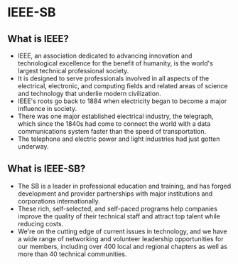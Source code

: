 # IEEE-SB

## What is IEEE?

* IEEE, an association dedicated to advancing innovation and technological excellence for the benefit of humanity, is the world's largest technical professional society. 
* It is designed to serve professionals involved in all aspects of the electrical, electronic, and computing fields and related areas of science and technology that underlie modern civilization. 
* IEEE's roots go back to 1884 when electricity began to become a major influence in society.
* There was one major established electrical industry, the telegraph, which since the 1840s had come to connect the world with a data communications system faster than the speed of transportation.
* The telephone and electric power and light industries had just gotten underway.

## What is IEEE-SB?

+ The SB is a leader in professional education and training, and has forged development and provider partnerships with major institutions and corporations internationally. 
+ These rich, self-selected, and self-paced programs help companies improve the quality of their technical staff and attract top talent while reducing costs.
+ We're on the cutting edge of current issues in technology, and we have a wide range of networking and volunteer leadership opportunities for our members, including over 400 local and regional chapters as well as more than 40 technical communities.
